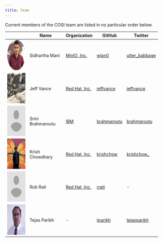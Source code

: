 ```yaml
---
title: Team
---
```


Current members of the COSI team are listed in no particular order below.

|  | Name | Organization | GitHub | Twitter |
| --- | --- | --- | --- | --- |
|<img src="../../img/sidhartha_mani.jpg" height="100px" width="100px"/>| Sidhartha Mani | <a href="https://min.io/">MinIO, Inc.</a> | <a href="https://github.com/wlan0"> wlan0 </a> | <a href="https://twitter.com/utter_babbage"> utter_babbage </a> |
|<img src="../../img/jeff_vance.jpeg" height="100px" width="100px"/>| Jeff Vance | <a href="https://redhat.com">Red Hat, Inc.</a> | <a href="https://github.com/jeffvance"> jeffvance </a> | <a href="https://twitter.com/jeffvance"> jeffvance </a> |
|<img src="../../img/avatar.png" height="100px" width="100px"/>| Srini Brahmaroutu | <a href="https://ibm.com/">IBM</a> | <a href="https://github.com/brahmaroutu"> brahmaroutu </a> | <a href="https://twitter.com/brahmaroutu"> brahmaroutu </a> |
|<img src="../../img/krish.jpeg" height="100px" width="100px"/>| Krish Chowdhary | <a href="https://redhat.com">Red Hat, Inc.</a> | <a href="https://github.com/krishchow"> krishchow </a> | <a href="https://twitter.com/krishchow_"> krishchow_ </a> |
|<img src="../../img/avatar.png" height="100px" width="100px"/>| Rob Rati | <a href="https://redhat.com">Red Hat, Inc.</a> | <a href="https://github.com/rrati"> rrati </a> | - |
|<img src="../../img/tejas_parikh.jpg" height="100px" width="100px"/>| Tejas Parikh | - | <a href="https://github.com/tparikh"> tparikh </a> | <a href="https://twitter.com/tejasparikh"> tejasparikh </a> |
